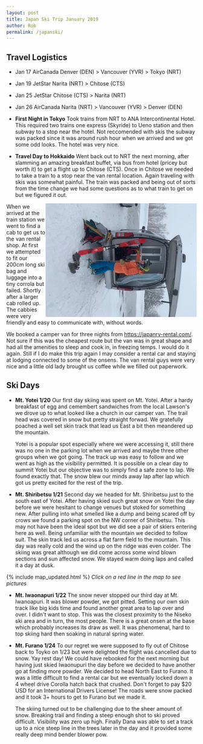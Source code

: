 ```yaml
---
layout: post
title: Japan Ski Trip January 2019
author: Rob
permalink: /japanski/
---
```

## **Travel Logistics**
- Jan 17 AirCanada Denver (DEN) > Vancouver (YVR) > Tokyo (NRT)
- Jan 19 JetStar Narita (NRT) > Chitose (CTS)
- Jan 25 JetStar Chitose (CTS) > Narita (NRT)
- Jan 26 AirCanada Narita (NRT) > Vancouver (YVR) > Denver (DEN)

- **First Night in Tokyo**
Took trains from NRT to ANA Intercontinental Hotel.  This required two trains one express (Skyride) to Ueno station and then subway to a stop near the hotel.  Not reccomended with skis the subway was packed since it was around rush hour when we arrived and we got some odd looks. The hotel was very nice.

- **Travel Day to Hokkaido**
Went back out to NRT the next morning, after slamming an amazing breakfast buffet, via bus from hotel (pricey but worth it) to get a flight up to Chitose (CTS). Once in Chitose we needed to take a train to a stop near the van rental location.  Again traveling with skis was somewhat painful.  The train was packed and being out of sorts from the time change we had some questions as to what train to get on but we figured it out.
<img src="/assets/images/IMG-3949.JPG" alt="Otis" style="width:400px;height:300px; float:right" class="rotateimg270">
  When we arrived at the train station we went to find a cab to get us to the van rental shop.  At first we attempted to fit our 200cm long ski bag and luggage into a tiny corrola but failed.  Shortly after a larger cab rolled up. The cabbies were very friendly and easy to communicate with, without words.

  We booked a camper van for three nights from https://japanrv-rental.com/.  Not sure if this was the cheapest route but the van was in great shape and had all the amenities to sleep and cook in, in freezing temps.  I would do it again.  Still if I do make this trip again I may consider a rental car and staying at lodging connected to some of the onsens.  The van rental guys were very nice and a little old lady brought us coffee while we filled out paperwork.
  

## **Ski Days** 

- **Mt. Yotei 1/20**
Our first day skiing was spent on Mt. Yotei. After a hardy breakfast of egg and cemembert sandwiches from the local Lawson's we drove up to what looked like a church in our camper van. The trail head was covered in snow but pretty straight forwad.  We gratefully poached a well set skin track that lead us East a bit then meandered up the mountain.  

  Yotei is a popular spot especially where we were accessing it, still there was no one in the parking lot when we arrived and maybe three other groups when we got going.  The track up was easy to follow and we went as high as the visibility permitted. It is possible on a clear day to summit Yotei but our objective was to simply find a safe zone to lap.  We found exactly that.  The snow blew our minds away lap after lap which got us pretty excited for the rest of the trip.

- **Mt. Shiribetsu 1/21**
Second day we headed for Mt. Shiribetsu just to the south east of Yotei.  After having skied such great snow on Yotei the day before we were hesitant to change venues but stoked for something new.   After pulling into what smelled like a dump and being scared off by crows we found a parking spot on the NW corner of Shiribetsu.  This may not have been the ideal spot but we did see a pair of skiers entering here as well.  Being unfamiliar with the mountain we decided to follow suit.  The skin track led us across a flat farm field to the mountain.  This day was really cold and the wind up on the ridge was even colder. The skiing was great although we did come across some wind blown sections and sun affected snow. We stayed warm doing laps and called it a day at dusk.


{% include map_updated.html %}
*Click on a red line in the map to see pictures*

- **Mt. Iwaonapuri 1/22**
The snow never stopped our third day at Mt. Iwanoapuri. It was blower powder, we got pitted.  Setting our own skin track like big kids time and found another great area to lap over and over. I didn't want to stop.  This was the closest proximity to the Niseko ski area and in turn, the most people.  There is a great onsen at the base which probably increases its draw as well.  It was phenomenal, hard to top skiing hard then soaking in natural spring water.

- **Mt. Furano 1/24**
To our regret we were supposed to fly out of Chitose back to Toyko on 1/23 but were delighted the flight was cancelled due to snow. Yay rest day!  We could have rebooked for the next morning but having just skied Iwaonupuri the day before we decided to have another go at finding more powder.  We decided to head North East to Furano.  It was a little difficult to find a rental car but we eventually locked down a 4 wheel drive Corolla hatch back that crushed.  Don't forget to pay $20 USD for an International Drivers License! The roads were snow packed and it took 3+ hours to get to Furano but we made it.  

  The skiing turned out to be challenging due to the sheer amount of snow.  Breaking trail and finding a steep enough shot to ski proved difficult.  Visibility was zero up high.  Finally Dana was able to set a track up to a nice steep line in the trees later in the day and it provided some really deep mind bender blower pow.
